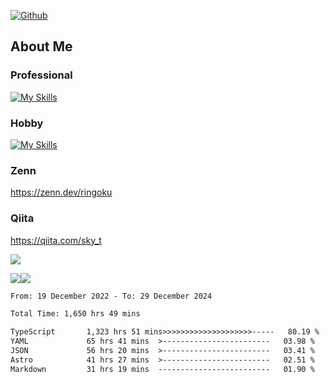 [![Github](https://img.shields.io/github/followers/skyt-a?label=Follow&style=social)](https://github.com/skyt-a)

## About Me
### Professional
[![My Skills](https://skillicons.dev/icons?i=react,ts,js,nodejs,java,graphql,firebase,githubactions&theme=light)](https://skillicons.dev)
### Hobby
[![My Skills](https://skillicons.dev/icons?i=unity,rust,py&theme=light)](https://skillicons.dev)

### Zenn
https://zenn.dev/ringoku
### Qiita
https://qiita.com/sky_t


![](https://github-profile-summary-cards.vercel.app/api/cards/profile-details?username=skyt-a&theme=default)

![](https://github-profile-summary-cards.vercel.app/api/cards/repos-per-language?username=skyt-a&theme=default)![](https://github-profile-summary-cards.vercel.app/api/cards/stats?username=RinGoku&theme=default)

<!--START_SECTION:waka-->

```txt
From: 19 December 2022 - To: 29 December 2024

Total Time: 1,650 hrs 49 mins

TypeScript       1,323 hrs 51 mins>>>>>>>>>>>>>>>>>>>>-----   80.19 %
YAML             65 hrs 41 mins  >------------------------   03.98 %
JSON             56 hrs 20 mins  >------------------------   03.41 %
Astro            41 hrs 27 mins  >------------------------   02.51 %
Markdown         31 hrs 19 mins  -------------------------   01.90 %
```

<!--END_SECTION:waka-->
